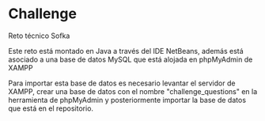 # Challenge
Reto técnico Sofka

Este reto está montado en Java a través del IDE NetBeans, además está asociado a una base de datos MySQL que está alojada en phpMyAdmin de XAMPP

Para importar esta base de datos es necesario levantar el servidor de XAMPP, crear una base de datos con el nombre "challenge_questions" en la herramienta de phpMyAdmin y posteriormente importar la base de datos que está en el repositorio.
